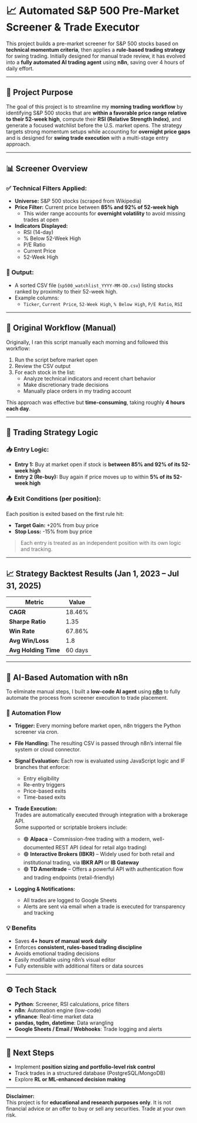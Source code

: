 # 📈 Automated S&P 500 Pre-Market Screener & Trade Executor 

This project builds a pre-market screener for S&P 500 stocks based on **technical momentum criteria**, then applies a **rule-based trading strategy** for swing trading. Initially designed for manual trade review, it has evolved into a **fully automated AI trading agent** using **n8n**, saving over 4 hours of daily effort.

---

## 🚀 Project Purpose

The goal of this project is to streamline my **morning trading workflow** by identifying S&P 500 stocks that are **within a favorable price range relative to their 52-week high**, compute their **RSI (Relative Strength Index)**, and generate a focused watchlist before the U.S. market opens. The strategy targets strong momentum setups while accounting for **overnight price gaps** and is designed for **swing trade execution** with a multi-stage entry approach.

---

## 📊 Screener Overview

### ✅ Technical Filters Applied:
- **Universe:** S&P 500 stocks (scraped from Wikipedia)
- **Price Filter:** Current price between **85% and 92% of 52-week high**
  - This wider range accounts for **overnight volatility** to avoid missing trades at open
- **Indicators Displayed:**  
  - RSI (14-day)  
  - % Below 52-Week High  
  - P/E Ratio  
  - Current Price  
  - 52-Week High

### 🔎 Output:
- A sorted CSV file (`sp500_watchlist_YYYY-MM-DD.csv`) listing stocks ranked by proximity to their 52-week high.
- Example columns:
  - `Ticker`, `Current Price`, `52-Week High`, `% Below High`, `P/E Ratio`, `RSI`

---

## 📌 Original Workflow (Manual)

Originally, I ran this script manually each morning and followed this workflow:

1. Run the script before market open
2. Review the CSV output
3. For each stock in the list:
   - Analyze technical indicators and recent chart behavior
   - Make discretionary trade decisions
   - Manually place orders in my trading account

This approach was effective but **time-consuming**, taking roughly **4 hours each day**.

---

## 🔁 Trading Strategy Logic

### 📥 Entry Logic:

- **Entry 1:** Buy at market open if stock is **between 85% and 92% of its 52-week high**
- **Entry 2 (Re-buy):** Buy again if price moves up to within **5% of its 52-week high**

### 📤 Exit Conditions (per position):

Each position is exited based on the first rule hit:

- **Target Gain:** +20% from buy price
- **Stop Loss:** -15% from buy price

> Each entry is treated as an independent position with its own logic and tracking.

---

## 📈 Strategy Backtest Results (Jan 1, 2023 – Jul 31, 2025)

| Metric              | Value       |
|---------------------|-------------|
| **CAGR**            | 18.46%       |
| **Sharpe Ratio**    | 1.35        |
| **Win Rate**        | 67.86%      |
| **Avg Win/Loss**    | 1.8         |
| **Avg Holding Time**| 60 days |

---

## 🤖 AI-Based Automation with n8n

To eliminate manual steps, I built a **low-code AI agent** using **[n8n](https://n8n.io/)** to fully automate the process from screener execution to trade placement.

### 🔧 Automation Flow

- **Trigger:** Every morning before market open, n8n triggers the Python screener via cron.
- **File Handling:** The resulting CSV is passed through n8n’s internal file system or cloud connector.
- **Signal Evaluation:** Each row is evaluated using JavaScript logic and IF branches that enforce:
  - Entry eligibility
  - Re-entry triggers
  - Price-based exits
  - Time-based exits
- **Trade Execution:**  
  Trades are automatically executed through integration with a brokerage API.  
  Some supported or scriptable brokers include:

  - 🟢 **Alpaca** – Commission-free trading with a modern, well-documented REST API (ideal for retail algo trading)  
  - 🟢 **Interactive Brokers (IBKR)** – Widely used for both retail and institutional trading, via **IBKR API** or **IB Gateway**  
  - 🟢 **TD Ameritrade** – Offers a powerful API with authentication flow and trading endpoints (retail-friendly)  
- **Logging & Notifications:**
  - All trades are logged to Google Sheets
  - Alerts are sent via email when a trade is executed for transparency and tracking

### 💡 Benefits

- Saves **4+ hours of manual work daily**
- Enforces **consistent, rules-based trading discipline**
- Avoids emotional trading decisions
- Easily modifiable using n8n’s visual editor
- Fully extensible with additional filters or data sources

---

## ⚙️ Tech Stack

- **Python**: Screener, RSI calculations, price filters
- **n8n**: Automation engine (low-code)
- **yfinance**: Real-time market data
- **pandas, tqdm, datetime**: Data wrangling
- **Google Sheets / Email / Webhooks**: Trade logging and alerts

---


## 📌 Next Steps

- Implement **position sizing and portfolio-level risk control**
- Track trades in a structured database (PostgreSQL/MongoDB)
- Explore **RL or ML-enhanced decision making**

---


**Disclaimer:**  
This project is for **educational and research purposes only**. It is not financial advice or an offer to buy or sell any securities. Trade at your own risk.


